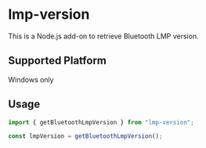# lmp-version

This is a Node.js add-on to retrieve Bluetooth LMP version.

## Supported Platform
Windows only

## Usage
```ts
import { getBluetoothLmpVersion } from "lmp-version";

const lmpVersion = getBluetoothLmpVersion();
```
